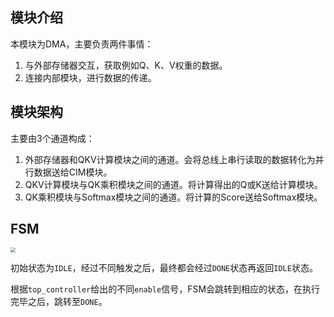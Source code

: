 ## 模块介绍

本模块为DMA，主要负责两件事情：

1. 与外部存储器交互，获取例如Q、K、V权重的数据。
2. 连接内部模块，进行数据的传递。

## 模块架构

主要由3个通道构成：

1. 外部存储器和QKV计算模块之间的通道。会将总线上串行读取的数据转化为并行数据送给CIM模块。
2. QKV计算模块与QK乘积模块之间的通道。将计算得出的Q或K送给计算模块。
3. QK乘积模块与Softmax模块之间的通道。将计算的Score送给Softmax模块。

## FSM

<img src="Fig/FSM.png" style="zoom:50%;" />

初始状态为`IDLE`，经过不同触发之后，最终都会经过`DONE`状态再返回`IDLE`状态。

根据`top_controller`给出的不同`enable`信号，FSM会跳转到相应的状态，在执行完毕之后，跳转至`DONE`。